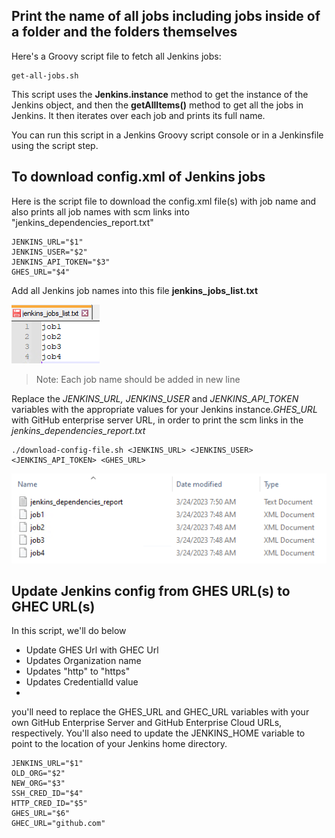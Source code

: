 <h2>Print the name of all jobs including jobs inside of a folder and the folders themselves</h2>

Here's a Groovy script file to fetch all Jenkins jobs:

    get-all-jobs.sh

This script uses the <b>Jenkins.instance</b> method to get the instance of the Jenkins object, and then the <b>getAllItems()</b> method to get all the jobs in Jenkins. It then iterates over each job and prints its full name.

You can run this script in a Jenkins Groovy script console or in a Jenkinsfile using the script step.

<h2>To download config.xml of Jenkins jobs </h2>

Here is the script file to download the config.xml file(s) with job name and also prints all job names with scm links into "jenkins_dependencies_report.txt"

    JENKINS_URL="$1"
    JENKINS_USER="$2"
    JENKINS_API_TOKEN="$3"
    GHES_URL="$4"

Add all Jenkins job names into this file <b>jenkins_jobs_list.txt</b>

![Alt text](/jenkins-jobs-list.png "Optional title")

> Note: Each job name should be added in new line

Replace the _JENKINS_URL, JENKINS_USER_ and _JENKINS_API_TOKEN_ variables with the appropriate values for your Jenkins instance._GHES_URL_ with GitHub enterprise server URL, in order to print the scm links in the <i>jenkins_dependencies_report.txt</i>

    ./download-config-file.sh <JENKINS_URL> <JENKINS_USER> <JENKINS_API_TOKEN> <GHES_URL>

![Alt text](/jenkins-job-configs.png "Optional title")

<h2>Update Jenkins config from GHES URL(s) to GHEC URL(s)</h2>

In this script, we'll do below

- Update GHES Url with GHEC Url
- Updates Organization name
- Updates "http" to "https"
- Updates CredentialId value
-

you'll need to replace the GHES_URL and GHEC_URL variables with your own GitHub Enterprise Server and GitHub Enterprise Cloud URLs, respectively. You'll also need to update the JENKINS_HOME variable to point to the location of your Jenkins home directory.

    JENKINS_URL="$1"
    OLD_ORG="$2"
    NEW_ORG="$3"
    SSH_CRED_ID="$4"
    HTTP_CRED_ID="$5"
    GHES_URL="$6"
    GHEC_URL="github.com"
